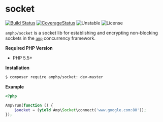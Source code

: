 # socket

[![Build Status](https://img.shields.io/travis/amphp/socket/master.svg?style=flat-square)](https://travis-ci.org/amphp/socket)
[![CoverageStatus](https://img.shields.io/coveralls/amphp/socket/master.svg?style=flat-square)](https://coveralls.io/github/amphp/socket?branch=master)
![Unstable](https://img.shields.io/badge/api-unstable-orange.svg?style=flat-square)
![License](https://img.shields.io/badge/license-MIT-blue.svg?style=flat-square)


`amphp/socket` is a socket lib for establishing and encrypting non-blocking sockets in the [`amp`](https://github.com/amphp/amp)
concurrency framework.

**Required PHP Version**

- PHP 5.5+

**Installation**

```bash
$ composer require amphp/socket: dev-master
```

**Example**

```php
<?php

Amp\run(function () {
    $socket = (yield Amp\Socket\connect('www.google.com:80'));
});
```
